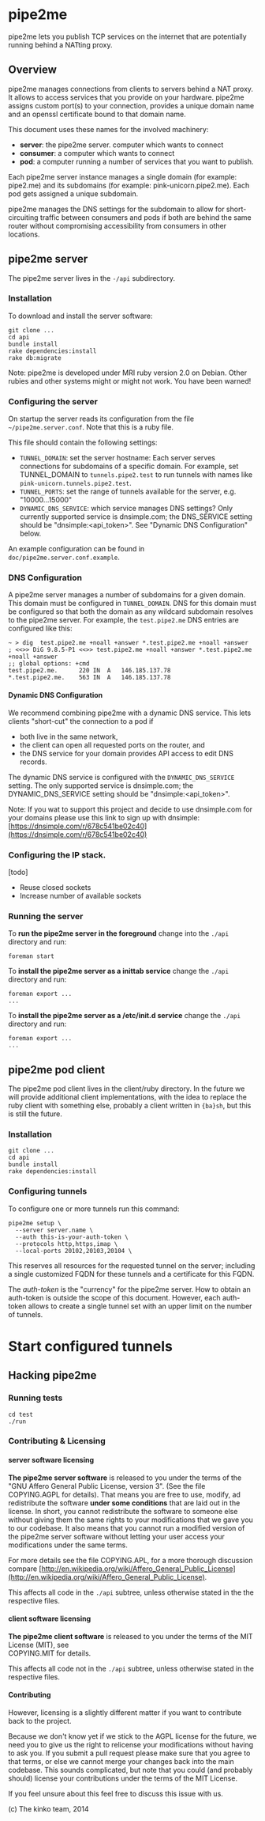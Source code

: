 # pipe2me

pipe2me lets you publish TCP services on the internet that are potentially running behind
a NATting proxy.

## Overview

pipe2me manages connections from clients to servers behind a NAT proxy. It allows to
access services that you provide on your hardware. pipe2me assigns custom port(s) to
your connection, provides a unique domain name and an openssl certificate bound to 
that domain name.

This document uses these names for the involved machinery:

- **server**: the pipe2me server.
 computer which wants to connect  
- **consumer**: a computer which wants to connect  
- **pod**: a computer running a number of services that you want to publish.

Each pipe2me server instance manages a single domain (for example: pipe2.me) and its 
subdomains (for example: pink-unicorn.pipe2.me). Each pod gets assigned a unique 
subdomain.

pipe2me manages the DNS settings for the subdomain to allow for short-circuiting traffic
between consumers and pods if both are behind the same router without compromising
accessibility from consumers in other locations.

## pipe2me server

The pipe2me server lives in the `-/api` subdirectory.

### Installation

To download and install the server software:

    git clone ...
    cd api
    bundle install
    rake dependencies:install
    rake db:migrate

Note: pipe2me is developed under MRI ruby version 2.0 on Debian. Other rubies and
other systems might or might not work. You have been warned!

### Configuring the server

On startup the server reads its configuration from the file `~/pipe2me.server.conf`.
Note that this is a ruby file.

This file should contain the following settings:

- `TUNNEL_DOMAIN`: set the server hostname: Each server serves connections for
  subdomains of a specific domain. For example, set TUNNEL_DOMAIN to `tunnels.pipe2.test`
  to run tunnels with names like `pink-unicorn.tunnels.pipe2.test`.
- `TUNNEL_PORTS`: set the range of tunnels available for the server, e.g. "10000...15000"
- `DYNAMIC_DNS_SERVICE`: which service manages DNS settings? Only currently supported service is
  dnsimple.com; the DNS_SERVICE setting should be "dnsimple:<api_token>". See "Dynamic DNS Configuration"
  below.

An example configuration can be found in `doc/pipe2me.server.conf.example`.

### DNS Configuration

A pipe2me server manages a number of subdomains for a given domain. This domain must
be configured in `TUNNEL_DOMAIN`. DNS for this domain must be configured so that both
the domain as any wildcard subdomain resolves to the pipe2me server. For example, the
`test.pipe2.me` DNS entries are configured like this:

    ~ > dig  test.pipe2.me +noall +answer *.test.pipe2.me +noall +answer
    ; <<>> DiG 9.8.5-P1 <<>> test.pipe2.me +noall +answer *.test.pipe2.me +noall +answer
    ;; global options: +cmd
    test.pipe2.me.		220	IN	A	146.185.137.78
    *.test.pipe2.me.	563	IN	A	146.185.137.78

#### Dynamic DNS Configuration

We recommend combining pipe2me with a dynamic DNS service. This lets clients "short-cut" the 
connection to a pod if 

- both live in the same network,
- the client can open all requested ports on the router, and
- the DNS service for your domain provides API access to edit DNS records.

The dynamic DNS service is configured with the `DYNAMIC_DNS_SERVICE` setting. The only supported
service is dnsimple.com; the DYNAMIC_DNS_SERVICE setting should be "dnsimple:<api_token>".

Note: If you wat to support this project and decide to use dnsimple.com for your domains
please use this link to sign up with dnsimple: 
[https://dnsimple.com/r/678c541be02c40](https://dnsimple.com/r/678c541be02c40)

### Configuring the IP stack.

[todo]

- Reuse closed sockets
- Increase number of available sockets

### Running the server

To **run the pipe2me server in the foreground** change into the `./api` directory and run:

    foreman start

To **install the pipe2me server as a inittab service** change the `./api` directory and run:

    foreman export ...
    ...

To **install the pipe2me server as a /etc/init.d service** change the `./api` directory and run:

    foreman export ...
    ...

## pipe2me pod client

The pipe2me pod client lives in the client/ruby directory. In the future we will provide 
additional client implementations, with the idea to replace the ruby client with something
else, probably a client written in `{ba}sh`, but this is still the future.

### Installation

    git clone ...
    cd api
    bundle install
    rake dependencies:install

### Configuring tunnels

To configure one or more tunnels run this command:
 
    pipe2me setup \
      --server server.name \
      --auth this-is-your-auth-token \
      --protocols http,https,imap \
      --local-ports 20102,20103,20104 \

This reserves all resources for the requested tunnel on the server; including a 
single customized FQDN for these tunnels and a certificate for this FQDN.

The *auth-token* is the "currency" for the pipe2me server. How to obtain an auth-token
is outside the scope of this document. However, each auth-token allows to create a
single tunnel set with an upper limit on the number of tunnels.

# Start configured tunnels

## Hacking pipe2me

### Running tests

    cd test
    ./run

### Contributing & Licensing

#### server software licensing

**The pipe2me server software** is released to you under the terms of the 
"GNU Affero General Public License, version 3". (See the file COPYING.AGPL for details). 
That means you are free to use, modify, ad redistribute the software **under some conditions** 
that are laid out in the license. In short, you cannot redistribute the software to 
someone else without giving them the same rights to your modifications that we gave you to our
codebase. It also means that you cannot run a modified version of the pipe2me server
software without letting your user access your modifications under the same terms.

For more details see the file COPYING.APL, for a more thorough discussion compare [http://en.wikipedia.org/wiki/Affero_General_Public_License](http://en.wikipedia.org/wiki/Affero_General_Public_License).

This affects all code in the `./api` subtree, unless otherwise stated in the the respective files.

#### client software licensing

**The pipe2me client software** is released to you under the terms of the MIT License (MIT), see  
COPYING.MIT for details.

This affects all code not in the `./api` subtree, unless otherwise stated in the respective files.

#### Contributing

However, licensing is a slightly different matter if you want to contribute back to the project. 

Because we don't know yet if we stick to the AGPL license for the future, we need you to
give us the right to relicense your modifications without having to ask you. If you submit 
a pull request please make sure that you agree to that terms, or else we cannot merge your 
changes back into the main codebase. This sounds complicated, but note that you could 
(and probably should) license your contributions under the terms of the MIT License.

If you feel unsure about this feel free to discuss this issue with us.

(c) The kinko team, 2014



